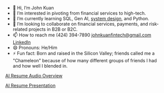 - 👋 Hi, I’m John Kuan
- 👀 I’m interested in pivoting from financial services to high-tech.
- 🌱 I’m currently learning SQL, Gen AI, [system design](https://www.amazon.com/System-Design-Interview-insiders-Second/dp/B08CMF2CQF), and Python.
- 💞️ I’m looking to collaborate on financial services, payments, and risk-related projects in B2B or B2C.
- 📫 How to reach me (424) 394-7890 johnkuanfintech@gmail.com [LinkedIn](https://www.linkedin.com/in/johnkuan/)
- 😄 Pronouns: He/Him
- ⚡ Fun fact: Born and raised in the Silicon Valley; friends called me a "Chameleon" because of how many different groups of friends I had and how well I blended in.

[AI Resume Audio Overview](https://notebooklm.google.com/notebook/2d80d3e8-87c4-4ede-81ff-6491dd6a2057/audio)

[AI Resume Presentation](https://gamma.app/docs/John-Kuan-Strategic-Program-Management-in-Finance-ptd5tfn13yvunmp)

<!---
johnkuanfintech/johnkuanfintech is a ✨ special ✨ repository because its `README.md` (this file) appears on your GitHub profile.
You can click the Preview link to take a look at your changes.
--->
